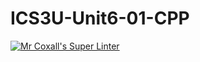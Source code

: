 # ICS3U-Unit6-01-CPP

[![Mr Coxall's Super Linter](https://github.com/Feyi-Akomolafe/ICS3U-Unit6-01-CPP/workflows/Mr%20Coxall's%20Super%20Linter/badge.svg)](https://github.com/Feyi-Akomolafe/Feyi-Akomolafe/ICS3U-Unit6-01-CPP/actions/)

